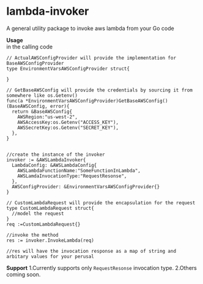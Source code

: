 # lambda-invoker
A general utility package to invoke aws lambda from your Go code

**Usage**  
in the calling code
```
// ActualAWSConfigProvider will provide the implementation for BaseAWSConfigProvider
type EnvironmentVarsAWSConfigProvider struct{

}

// GetBaseAWSConfig will provide the credentials by sourcing it from somewhere like os.Getenv()
func(a *EnvironmentVarsAWSConfigProvider)GetBaseAWSConfig()(BaseAWSConfig, error){
  return &BaseAWSConfig{
    AWSRegion:"us-west-2",
    AWSAccessKey:os.Getenv("ACCESS_KEY"),
    AWSSecretKey:os.Getenv("SECRET_KEY"),
  },
}


//create the instance of the invoker
invoker := &AWSLambdaInvoker{
  LambdaConfig: &AWSLambdaConfig{
    AWSLambdaFunctionName:"SomeFunctionInLambda",
    AWSLamdaInvocationType:"RequestResonse",
  },
  AWSConfigProvider: &EnvironmentVarsAWSConfigProvider{}
}

// CustomLambdaRequest will provide the encapsulation for the request
type CustomLambdaRequest struct{
  //model the request
}
req :=CustomLambdaRequest{}

//invoke the method
res := invoker.InvokeLambda(req)

//res will have the invocation response as a map of string and arbitary values for your perusal

```


**Support**
1.Currently supports only `RequestResonse` invocation type.
2.Others coming soon.
